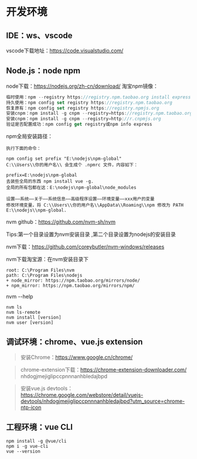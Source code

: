 ﻿# 开发环境

## IDE：ws、vscode
vscode下载地址：https://code.visualstudio.com/

## Node.js：node npm
node下载：https://nodejs.org/zh-cn/download/
淘宝npm镜像：
```javascript
临时使用：npm --registry https://registry.npm.taobao.org install express
持久使用：npm config set registry https://registry.npm.taobao.org
恢复原有：npm config set registry https://registry.npmjs.org
安装cnpm：npm install -g cnpm --registry=https://registry.npm.taobao.org
安装cnpm：npm install -g cnpm --registry=http://r.cnpmjs.org
验证是否配置成功：npm config get registry或npm info express
```
npm全局安装路径：
```
执行下面的命令：

npm config set prefix "E:\nodejs\npm-global"
C:\\Users\\你的用户名\\ 会生成个 .npmrc 文件，内容如下：

prefix=E:\nodejs\npm-global
去装些全局的东西 npm install vue -g.
全局的所有包都在这：E:\nodejs\npm-global\node_modules

设置——系统——关于——系统信息——高级程序设置——环境变量——xxx用户的变量
修改环境变量，将 C:\\Users\\你的用户名\\AppData\\Roaming\\npm 修改为 PATH E:\\nodejs\\npm-global.
```
nvm github：https://github.com/nvm-sh/nvm

Tips:第一个目录设置为nvm安装目录 ,第二个目录设置为nodejs的安装目录

nvm下载：https://github.com/coreybutler/nvm-windows/releases

nvm下载淘宝源：在nvm安装目录下
```
root: C:\Program Files\nvm
path: C:\Program Files\nodejs
+ node_mirror: https://npm.taobao.org/mirrors/node/
+ npm_mirror: https://npm.taobao.org/mirrors/npm/
```
nvm --help
```
nvm ls
nvm ls-remote
nvm install [version]
nvm user [version]
```

## 调试环境：chrome、vue.js extension
> 安装Chrome：https://www.google.cn/chrome/

> chrome-extension下载：https://chrome-extension-downloader.com/
> nhdogjmejiglipccpnnnanhbledajbpd

> 安装vue.js devtools：https://chrome.google.com/webstore/detail/vuejs-devtools/nhdogjmejiglipccpnnnanhbledajbpd?utm_source=chrome-ntp-icon

## 工程环境：vue CLI
```
npm install -g @vue/cli
npm i -g vue-cli
vue --version
```